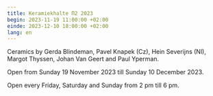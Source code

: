 ```yaml
---
title: Keramiekhalte Π2 2023
begin: 2023-11-19 11:00:00 +02:00
einde: 2023-12-10 18:00:00 +02:00
lang: en
---
```



Ceramics by Gerda Blindeman, Pavel Knapek (Cz), Hein Severijns (Nl), Margot Thyssen, Johan Van Geert and Paul Yperman.



Open from Sunday 19 November 2023 till Sunday 10 December 2023.



Open every Friday, Saturday and Sunday from 2 pm till 6 pm.


